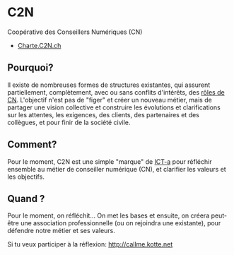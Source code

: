 # C2N
Coopérative des Conseillers Numériques (CN)
* [Charte.C2N.ch](https://github.com/ICT-A/Published.Docs/blob/master/ICT-a/ConseillerNumerique.md)

## Pourquoi?
Il existe de nombreuses formes de structures existantes, qui assurent partiellement, complètement, avec ou sans conflits d'intérêts, des [rôles de CN](https://github.com/ICT-A/Published.Docs/blob/master/ICT-a/ConseillerNum%C3%A9rique.md#r%C3%B4les).
L'objectif n'est pas de "figer" et créer un nouveau métier, mais de partager une vision collective et construire les évolutions et clarifications sur les attentes, les exigences, des clients, des partenaires et des collègues, et pour finir de la société civile.

## Comment?
Pour le moment, C2N est une simple "marque" de [ICT-a](http://statuts.ict-a.ch) pour réfléchir ensemble au métier de conseiller numérique (CN), et clarifier les valeurs et les objectifs.

## Quand ?
Pour le moment, on réfléchit...
On met les bases et ensuite, on créera peut-être une association professionnelle (ou on rejoindra une existante), pour défendre notre métier et ses valeurs.

Si tu veux participer à la réflexion: http://callme.kotte.net
